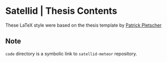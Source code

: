 # Satellid | Thesis Contents

These LaTeX style were based on the thesis template by
[Patrick Pletscher](http://pletscher.org/blog/2013/03/11/thesis.html)

## Note

`code` directory is a symbolic link to `satellid-meteor` repository.


